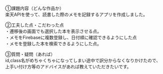 ①課題内容（どんな作品か）  
楽天APIを使って、読書した際のメモを記録するアプリを作成しました。

②工夫した点・こだわった点  
・遷移後の画面でも選択した本を表示させる点。  
・メモをFirebaseに複数登録し、日付順に確認できるようにした点  
・メモを登録した本を検索できるようにした点。

③質問・疑問（あれば）  
id,class名がめちゃくちゃになってしまい途中で訳分からなくなりかけたので、上手い付け方等のアドバイスがあれば教えていただきたいです。
